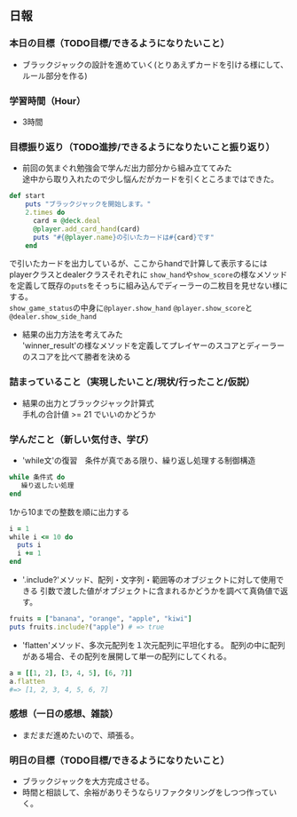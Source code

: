 ## 日報

### 本日の目標（TODO目標/できるようになりたいこと）
- ブラックジャックの設計を進めていく(とりあえずカードを引ける様にして、ルール部分を作る)
### 学習時間（Hour）
- 3時間
### 目標振り返り（TODO進捗/できるようになりたいこと振り返り）
- 前回の気まぐれ勉強会で学んだ出力部分から組み立ててみた  
途中から取り入れたので少し悩んだがカードを引くところまではできた。 
```ruby 
def start 
    puts "ブラックジャックを開始します。"  
    2.times do  
      card = @deck.deal   
      @player.add_card_hand(card)   
      puts "#{@player.name}の引いたカードは#{card}です"   
    end   
```
で引いたカードを出力しているが、ここからhandで計算して表示するにはplayerクラスとdealerクラスそれぞれに  `show_hand`や`show_score`の様なメソッドを定義して既存の`puts`をそっちに組み込んでディーラーの二枚目を見せない様にする。  
`show_game_status`の中身に`@player.show_hand` `@player.show_score`と   `@dealer.show_side_hand`
- 結果の出力方法を考えてみた  
'winner_result'の様なメソッドを定義してプレイヤーのスコアとディーラーのスコアを比べて勝者を決める
### 詰まっていること（実現したいこと/現状/行ったこと/仮説）
- 結果の出力とブラックジャック計算式  
手札の合計値 >= 21 でいいのかどうか
### 学んだこと（新しい気付き、学び）
- 'while文'の復習　条件が真である限り、繰り返し処理する制御構造   
```ruby
while 条件式 do   
   繰り返したい処理   
end
```  
1から10までの整数を順に出力する   
```ruby
i = 1  
while i <= 10 do  
  puts i  
  i += 1  
end  
```
- '.include?'メソッド、配列・文字列・範囲等のオブジェクトに対して使用できる  引数で渡した値がオブジェクトに含まれるかどうかを調べて真偽値で返す。 
```ruby 
fruits = ["banana", "orange", "apple", "kiwi"]  
puts fruits.include?("apple") # => true  
```
- 'flatten'メソッド、多次元配列を１次元配列に平坦化する。  配列の中に配列がある場合、その配列を展開して単一の配列にしてくれる。  
```ruby
a = [[1, 2], [3, 4, 5], [6, 7]]  
a.flatten  
#=> [1, 2, 3, 4, 5, 6, 7]  
```
### 感想（一日の感想、雑談）
- まだまだ進めたいので、頑張る。
### 明日の目標（TODO目標/できるようになりたいこと）
- ブラックジャックを大方完成させる。
- 時間と相談して、余裕がありそうならリファクタリングをしつつ作っていく。